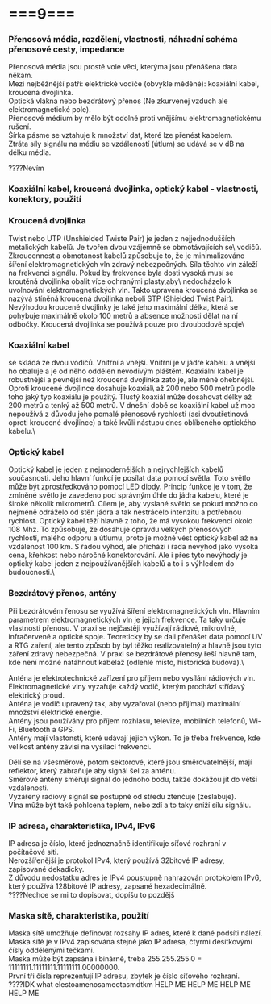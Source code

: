 # ===9===
### Přenosová média, rozdělení, vlastnosti, náhradní schéma přenosové cesty, impedance
Přenosová média jsou prostě vole věci, kterýma jsou přenášena data někam.\
Mezi nejběžnější patří: elektrické vodiče (obvykle měděné): koaxiální kabel, kroucená dvojlinka.\
Optická vlákna nebo bezdrátový přenos (Ne zkurvenej vzduch ale elektromagnetické pole).\
Přenosové médium by mělo být odolné proti vnějšímu elektromagnetickému rušení.\
Šírka pásme se vztahuje k množství dat, které lze přenést kabelem.\
Ztráta síly signálu na médiu se vzdáleností (útlum) se udává se v dB na délku média.

????Nevím

### Koaxiální kabel, kroucená dvojlinka, optický kabel - vlastnosti, konektory, použití
### Kroucená dvojlinka
Twist nebo UTP (Unshielded Twiste Pair) je jeden z nejjednodušších metalických kabelů. Je tvořen dvou vzájemně se obmotávajících se\ vodičů. Zkroucennost a obmotanost kabelů způsobuje to, že je minimalizováno šíření elektromagnetických vln zdravý nebezpečných. Síla těchto vln záleží na frekvenci signálu. Pokud by frekvence byla dosti vysoká musí se kroutěná dvojlinka obalit více ochranými plasty,aby\ nedocházelo k uvolnování elektromagnetických vln. Takto upravena kroucená dvojlinka se nazývá stíněná kroucená dvojlinka neboli STP (Shielded Twist Pair). Nevýhodou kroucené dvojlinky je také jeho maximální délka, která se pohybuje maximálně okolo 100 metrů a absence možnosti dělat na ní odbočky. Kroucená dvojlinka se používá pouze pro dvoubodové spoje\

### Koaxiální kabel
se skládá ze dvou vodičů. Vnitřní a vnější. Vnitřní je v jádře kabelu a vnější ho obaluje a je od něho oddělen nevodivým pláštěm. Koaxiální kabel je robustnější a pevnější než kroucená dvojlinka zato je, ale méně ohebnější. Oproti kroucené dvojlince dosahuje koaxiál\ až 200 nebo 500 metrů podle toho jaký typ koaxiálu je použitý. Tlustý koaxiál může dosahovat délky až 200 metrů a tenký až 500 metrů. V dnešní době se koaxiální kabel už moc nepoužívá z důvodu jeho pomalé přenosové rychlosti (asi dvoutřetinová oproti kroucené dvojlince) a také kvůli nástupu dnes oblíbeného optického kabelu.\

### Optický kabel
Optický kabel je jeden z nejmodernějších a nejrychlejších kabelů současnosti. Jeho hlavní funkcí je posílat data pomocí světla. Toto světlo může být zprostředkováno pomocí LED diody. Princip funkce je v tom, že zmíněné světlo je zavedeno pod správným úhle do jádra kabelu, které je široké několik mikrometrů. Cílem je, aby vyslané světlo se pokud možno co nejméně odráželo od stěn jádra a tak nestrácelo intenzitu a potřebnou rychlost. Optický kabel těží hlavně z toho, že má vysokou frekvenci okolo 108 Mhz. To způsobuje, že dosahuje opravdu velkých přenosových rychlostí, malého odporu a útlumu, proto je možné vést optický kabel až na vzdálenost 100 km. S řadou výhod, ale přichází i řada nevýhod jako vysoká cena, křehkost nebo náročné konektorování. Ale i přes tyto nevýhody je optický kabel jeden z nejpoužívanějších kabelů a to i s výhledem do budoucnosti.\


### Bezdrátový přenos, antény
Při bezdrátovém řenosu se využívá šíření elektromagnetických vln. Hlavním parametrem elektromagnetických vln je jejich frekvence. Ta taky určuje vlastnosti přenosu. V praxi se nejčastěji využívají rádiové, mikrovlné, infračervené a optické spoje. Teoreticky by se dali přenášet data pomocí UV a RTG zaření, ale tento způsob by byl těžko realizovatelný a hlavně jsou tyto záření zdravý nebezpečná. V praxi se bezdrátové přenosy řeší hlavně tam, kde není možné natáhnout kabeláž (odlehlé místo, historická budova).\

Anténa je elektrotechnické zařízení pro příjem nebo vysílání rádiových vln.\
Elektromagnetické vlny vyzařuje každý vodič, kterým prochází střídavý elektrický proud.\
Anténa je vodič upravený tak, aby vyzařoval (nebo přijímal) maximální množství elektrické energie.\
Antény jsou používány pro příjem rozhlasu, televize, mobilních telefonů, Wi-Fi, Bluetooth a GPS.\
Antény mají vlastonsti, které udávají jejich výkon. To je třeba frekvence, kde velikost antény závisí na vysílací frekvenci.

Dělí se na všesměrové, potom sektorové, které jsou směrovatelnější, mají reflektor, který zabraňuje aby signál šel za anténu.\
Směrové antény směřují signál do jednoho bodu, takže dokážou jít do větší vzdálenosti.\
Vyzářený radiový signál se postupně od středu ztenčuje (zeslabuje).\
Vlna může být také pohlcena teplem, nebo zdí a to taky sníží sílu signálu.

### IP adresa, charakteristika, IPv4, IPv6
IP adresa je číslo, které jednoznačně identifikuje síťové rozhraní v počítačové síti.\
Nerozšířenější je protokol IPv4, který používá 32bitové IP adresy, zapisované dekadicky.\
Z důvodu nedostatku adres je IPv4 poustupně nahrazován protokolem IPv6, který používá 128bitové IP adresy, zapsané hexadecimálně.\
????Nechce se mi to dopisovat, dopíšu to pozdějš

### Maska sítě, charakteristika, použití
Maska sítě umožňuje definovat rozsahy IP adres, které k dané podsíti nálezí.\
Maska sítě je v IPv4 zapisována stejně jako IP adresa, čtyrmi desítkovými čísly oddělenými tečkami.\
Maska může být zapsána i binárně, treba 255.255.255.0 = 11111111.11111111.11111111.00000000.\
První tři čísla reprezentují IP adresu, zbytek je číslo síťového rozhraní.\
????IDK what elestoamenosameotasmdtkm HELP ME HELP ME HELP ME HELP ME
